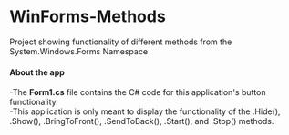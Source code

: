 # WinForms-Methods
Project showing functionality of different methods from the System.Windows.Forms Namespace
#### About the app
-The <b>Form1.cs</b> file contains the C# code for this application's button functionality. 
<br> -This application is only meant to display the functionality of the .Hide(), .Show(), .BringToFront(), .SendToBack(), .Start(), and .Stop() methods.
